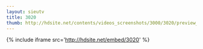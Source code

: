 ```yaml
---
layout: sieutv
title: 3020
thumb: http://hdsite.net/contents/videos_screenshots/3000/3020/preview_360p.mp4.jpg
---
```

{% include iframe src='http://hdsite.net/embed/3020' %}
 
